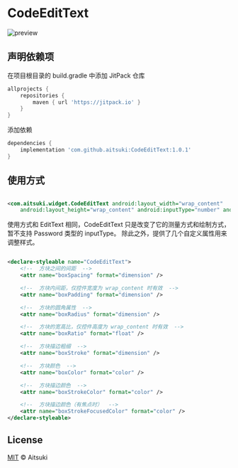 # CodeEditText

![preview](https://user-images.githubusercontent.com/14817735/198873382-74161f3c-9faa-4ba0-86db-5b57b16cf695.jpg)

## 声明依赖项

在项目根目录的 build.gradle 中添加 JitPack 仓库

```groovy
allprojects {
    repositories {
        maven { url 'https://jitpack.io' }
    }
}
```

添加依赖

```groovy
dependencies {
    implementation 'com.github.aitsuki:CodeEditText:1.0.1'
}
```

## 使用方式

```xml

<com.aitsuki.widget.CodeEditText android:layout_width="wrap_content"
    android:layout_height="wrap_content" android:inputType="number" android:maxLength="4" />
```

使用方式和 EditText 相同，CodeEditText 只是改变了它的测量方式和绘制方式，暂不支持 Password 类型的 inputType。 除此之外，提供了几个自定义属性用来调整样式。

```xml

<declare-styleable name="CodeEditText">
    <!--  方块之间的间距  -->
    <attr name="boxSpacing" format="dimension" />

    <!--  方块内间距，仅控件宽度为 wrap_content 时有效  -->
    <attr name="boxPadding" format="dimension" />

    <!--  方块的圆角属性  -->
    <attr name="boxRadius" format="dimension" />

    <!--  方块的宽高比，仅控件高度为 wrap_content 时有效  -->
    <attr name="boxRatio" format="float" />

    <!--  方块描边粗细  -->
    <attr name="boxStroke" format="dimension" />

    <!--  方块颜色  -->
    <attr name="boxColor" format="color" />

    <!--  方块描边颜色  -->
    <attr name="boxStrokeColor" format="color" />

    <!--  方块描边颜色（有焦点时）  -->
    <attr name="boxStrokeFocusedColor" format="color" />
</declare-styleable>
```

## License

[MIT](LICENSE) © Aitsuki

